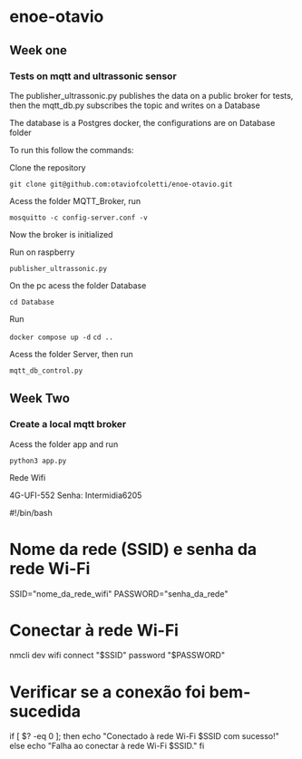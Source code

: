 # enoe-otavio


## Week one

### Tests on mqtt and ultrassonic sensor

The publisher_ultrassonic.py publishes the data on a public broker for tests, then the mqtt_db.py subscribes the topic and writes on a Database

The database is a Postgres docker, the configurations are on Database folder

To run this follow the commands:

Clone the repository

```git clone git@github.com:otaviofcoletti/enoe-otavio.git```

Acess the folder MQTT_Broker, run

```
mosquitto -c config-server.conf -v
```

Now the broker is initialized



Run on raspberry

```publisher_ultrassonic.py```

On the pc acess the folder Database

```cd Database```

Run 

```docker compose up -d```
```cd ..```

Acess the folder Server, then run

```
mqtt_db_control.py
```

## Week Two

### Create a local mqtt broker

Acess the folder app and run

```
python3 app.py
```




Rede Wifi 

4G-UFI-552
Senha: Intermidia6205

#!/bin/bash

# Nome da rede (SSID) e senha da rede Wi-Fi
SSID="nome_da_rede_wifi"
PASSWORD="senha_da_rede"

# Conectar à rede Wi-Fi
nmcli dev wifi connect "$SSID" password "$PASSWORD"

# Verificar se a conexão foi bem-sucedida
if [ $? -eq 0 ]; then
    echo "Conectado à rede Wi-Fi $SSID com sucesso!"
else
    echo "Falha ao conectar à rede Wi-Fi $SSID."
fi
